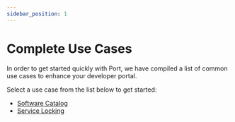 ```yaml
---
sidebar_position: 1
---
```


# Complete Use Cases

In order to get started quickly with Port, we have compiled a list of common use cases to enhance your developer portal.

Select a use case from the list below to get started:

- [Software Catalog](./software-catalog.md)
- [Service Locking](./service-locking.md)
